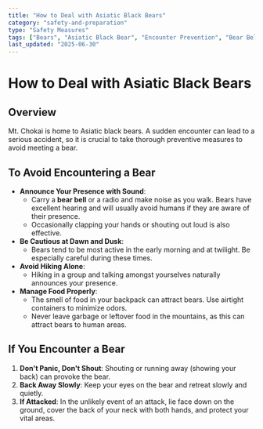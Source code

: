 ```yaml
---
title: "How to Deal with Asiatic Black Bears"
category: "safety-and-preparation"
type: "Safety Measures"
tags: ["Bears", "Asiatic Black Bear", "Encounter Prevention", "Bear Bell"]
last_updated: "2025-06-30"
---
```


# How to Deal with Asiatic Black Bears

## Overview
Mt. Chokai is home to Asiatic black bears. A sudden encounter can lead to a serious accident, so it is crucial to take thorough preventive measures to avoid meeting a bear.

## To Avoid Encountering a Bear
- **Announce Your Presence with Sound**:
    - Carry a **bear bell** or a radio and make noise as you walk. Bears have excellent hearing and will usually avoid humans if they are aware of their presence.
    - Occasionally clapping your hands or shouting out loud is also effective.
- **Be Cautious at Dawn and Dusk**:
    - Bears tend to be most active in the early morning and at twilight. Be especially careful during these times.
- **Avoid Hiking Alone**:
    - Hiking in a group and talking amongst yourselves naturally announces your presence.
- **Manage Food Properly**:
    - The smell of food in your backpack can attract bears. Use airtight containers to minimize odors.
    - Never leave garbage or leftover food in the mountains, as this can attract bears to human areas.

## If You Encounter a Bear
1.  **Don't Panic, Don't Shout**: Shouting or running away (showing your back) can provoke the bear.
2.  **Back Away Slowly**: Keep your eyes on the bear and retreat slowly and quietly.
3.  **If Attacked**: In the unlikely event of an attack, lie face down on the ground, cover the back of your neck with both hands, and protect your vital areas.
